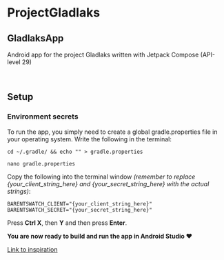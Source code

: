 # ProjectGladlaks

## GladlaksApp

Android app for the project Gladlaks written with Jetpack Compose (API-level 29)

<br>

## Setup

### Environment secrets

To run the app, you simply need to create a global gradle.properties file in your operating system. Write the following in the terminal:

```
cd ~/.gradle/ && echo "" > gradle.properties
```

```
nano gradle.properties
```

Copy the following into the terminal window _(remember to replace {your_client_string_here} and {your_secret_string_here} with the actual strings)_:

```
BARENTSWATCH_CLIENT="{your_client_string_here}"
BARENTSWATCH_SECRET="{your_secret_string_here}"
```

Press **Ctrl X**, then **Y** and then press **Enter**.

**You are now ready to build and run the app in Android Studio ❤️**

[Link to inspiration](https://richardroseblog.wordpress.com/2016/05/29/hiding-secret-api-keys-from-git/)

